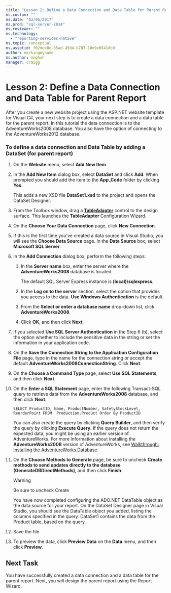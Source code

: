 ```yaml
---
title: "Lesson 2: Define a Data Connection and Data Table for Parent Report | Microsoft Docs"
ms.custom: ""
ms.date: "03/06/2017"
ms.prod: "sql-server-2014"
ms.reviewer: ""
ms.technology: 
  - "reporting-services-native"
ms.topic: conceptual
ms.assetid: f02dee0c-85ad-45d4-b707-10e9e8541db9
author: markingmyname
ms.author: maghan
manager: craigg
---
```

# Lesson 2: Define a Data Connection and Data Table for Parent Report
  After you create a new website project using the ASP.NET website template for Visual C#, your next step is to create a data connection and a data table for the parent report. In this tutorial the data connection is to the AdventureWorks2008 database. You also have the option of connecting to the AdventureWorks2012 database.  
  
### To define a data connection and Data Table by adding a DataSet (for parent report)  
  
1.  On the **Website** menu, select **Add New Item**.  
  
2.  In the **Add New Item** dialog box, select **DataSet** and click **Add**. When prompted you should add the item to the **App_Code** folder by clicking **Yes**.  
  
     This adds a new XSD file **DataSet1.xsd** to the project and opens the DataSet Designer.  
  
3.  From the Toolbox window, drag a **[TableAdapter](http://msdn.microsoft.com/library/bz9tthwx\(v=vs.100\).aspx)** control to the design surface. This launches the **TableAdapter** Configuration Wizard.  
  
4.  On the **Choose Your Data Connection** page, click **New Connection**.  
  
5.  If this is the first time you've created a data source in Visual Studio, you will see the **Choose Data Source** page. In the **Data Source** box, select **Microsoft SQL Server**.  
  
6.  In the **Add Connection** dialog box, perform the following steps:  
  
    1.  In the **Server name** box, enter the server where the **AdventureWorks2008** database is located.  
  
         The default SQL Server Express instance is **(local)\sqlexpress**.  
  
    2.  In the **Log on to the server** section, select the option that provides you access to the data. **Use Windows Authentication** is the default.  
  
    3.  From the **Select or enter a database name** drop-down list, click **AdventureWorks2008**.  
  
    4.  Click **OK**, and then click **Next**.  
  
7.  If you selected **Use SQL Server Authentication** in the Step 6 (b), select the option whether to include the sensitive data in the string or set the information in your application code.  
  
8.  On the **Save the Connection String to the Application Configuration File** page, type in the name for the connection string or accept the default **AdventureWorks2008ConnectionString**. Click **Next**.  
  
9. On the **Choose a Command Type** page, select **Use SQL Statements**, and then click **Next**.  
  
10. On the **Enter a SQL Statement** page, enter the following Transact-SQL query to retrieve data from the **AdventureWorks2008** database, and then click **Next**.  
  
    ```  
    SELECT ProductID, Name, ProductNumber, SafetyStockLevel, ReorderPoint FROM  Production.Product Order By ProductID  
    ```  
  
     You can also create the query by clicking **Query Builder**, and then verify the query by clicking **Execute Query**. If the query does not return the expected data, you might be using an earlier version of AdventureWorks. For more information about installing the **AdventureWorks2008** version of AdventureWorks, see [Walkthrough: Installing the AdventureWorks Database](http://msdn.microsoft.com/library/aa992075\(v=vs.100\).aspx).  
  
11. On the **Choose Methods to Generate** page, be sure to uncheck **Create methods to send updates directly to the database (GenerateDBDirectMethods)**, and then click **Finish**.  
  
    > [!WARNING]  
    >  Be sure to uncheck Create  
  
     You have now completed configuring the ADO.NET DataTable object as the data source for your report. On the DataSet Designer page in Visual Studio, you should see the DataTable object you added, listing the columns specified in the query. DataSet1 contains the data from the Product table, based on the query.  
  
12. Save the file.  
  
13. To preview the data, click **Preview Data** on the **Data** menu, and then click **Preview**.  
  
## Next Task  
 You have successfully created a data connection and a data table for the parent report. Next, you will design the parent report using the Report Wizard.  
  
  
